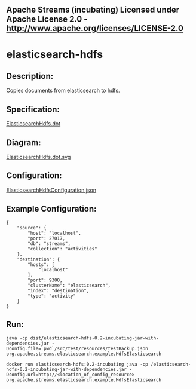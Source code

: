 Apache Streams (incubating)
Licensed under Apache License 2.0 - http://www.apache.org/licenses/LICENSE-2.0
--------------------------------------------------------------------------------

elasticsearch-hdfs
==============================

Description:
-----------------

Copies documents from elasticsearch to hdfs.

Specification:
-----------------

[ElasticsearchHdfs.dot](ElasticsearchHdfs.dot "ElasticsearchHdfs.dot" )

Diagram:
-----------------

<a href="ElasticsearchHdfs.dot.svg" target="_self">ElasticsearchHdfs.dot.svg</a>

Configuration:
-----------------

[ElasticsearchHdfsConfiguration.json](ElasticsearchHdfsConfiguration.json "ElasticsearchHdfsConfiguration.json" )

Example Configuration:
----------------------

    {
        "source": {
            "host": "localhost",
            "port": 27017,
            "db": "streams",
            "collection": "activities"
        },
        "destination": {
            "hosts": [
                "localhost"
            ],
            "port": 9300,
            "clusterName": "elasticsearch",
            "index": "destination",
            "type": "activity"
        }
    }

Run:
--------

    java -cp dist/elasticsearch-hdfs-0.2-incubating-jar-with-dependencies.jar -Dconfig.file=`pwd`/src/test/resources/testBackup.json org.apache.streams.elasticsearch.example.HdfsElasticsearch

    docker run elasticsearch-hdfs:0.2-incubating java -cp /elasticsearch-hdfs-0.2-incubating-jar-with-dependencies.jar -Dconfig.url=http://<location_of_config_resource> org.apache.streams.elasticsearch.example.HdfsElasticsearch
    